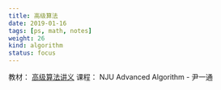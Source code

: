 ```yaml
---
title: 高级算法
date: 2019-01-16
tags: [ps, math, notes]
weight: 26
kind: algorithm
status: focus
---
```


教材： [高级算法讲义](http://tcs.nju.edu.cn/wiki/index.php/%E9%AB%98%E7%BA%A7%E7%AE%97%E6%B3%95_(Fall_2019))  
课程： NJU Advanced Algorithm - 尹一通